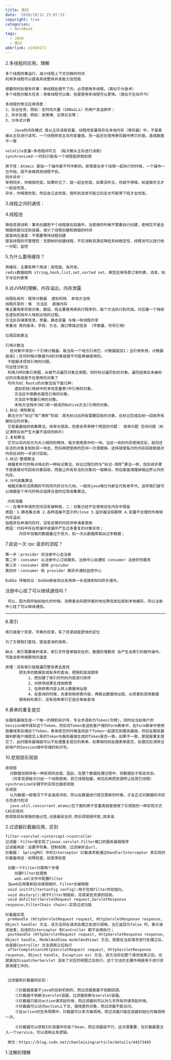 ```yaml
---
title: 面经
date: '2018/10/12 21:07:31'
copyright: true
categories:
  - NoteBook
tags:
  - JAVA
  - 面试
abbrlink: e16601f2
---
```


 

    
2.多线程的应用，理解
    
    多个线程同事运行，减少线程上下文切换的时间
    利用多线程可以提高系统整体并发能力及性能

    想要同时处理多件事：单线程处理不了的，必须使用多线程。（类似于分身术）
    多个线程分解大任务：用单线程可以做，但是使用多线程可以更快。（类似于左右开弓）
      
    多线程的常见应用场景：
    1、后台任务，例如：定时向大量（100w以上）的用户发送邮件；
    2、异步处理，例如：发微博、记录日志等；
    3、分布式计算
  
        Java的内存模式 是从主存读取变量，线程吧变量保存在本地内存（寄存器）中，不是直接从主存进行读写，一个线程修改主存的变量值，另一起还在使用寄存器中拷贝的值，造成数据不一致
    
    volatile变量–多线程间可见 （每次都从主存进行读取） 
    synchronized-一时刻只能有一个线程能获取到锁
    
    原子性：Atomic 是指一个操作是不可中断的。即使是在多个线程一起执行的时候，一个操作一旦开始，就不会被其他线程干扰。
    同步异步：
    举例同步，你喊我吃饭，如果听见了，就一起去吃饭，如果没听见，你就不停喊，知道我听见才一起去吃饭，
    异步，你喊我吃饭，然后自己去吃饭，我听到消息可能立刻走也可能等下班才去吃饭。
    
3.线程之间的通信：
    
4.线程池
 
    降低资源消耗：事先创建若干个线程放在容器中，当使用的时候不需要自行创建，使用完不是去销毁而是归还到容器，减少了线程创建和销毁的时间
    提高响应速度：不需要等待线程创建
    提高线程的可管理性：无限制的创建线程，不仅消耗资源还降低系统稳定性，线程池可以进行统一分配，监控

    
5.为什么要用缓存？

    用缓存，主要有两个用途：高性能、高并发。
    redis数据结构 string,hash,list,set,sorted set、典型应用场景订单列表，消息，帖子评论列表等
    
    
6.对JVM的理解，内存溢出，内存泄露
    
    线程私有的：程序计数器  虚拟机栈  本地方法栈
    线程共享的：堆  方法区  直接内存
    堆主要用来存放对象，数组，栈主要是用来执行程序的，每个方法执行到完成，对应着一个栈帧在虚拟机栈中入栈到出栈的过程。
    方法区存储类信息，常量，静态变量 与堆一样线程共享
    常量池 类的版本，字段，方法，接口等描述信息 （字面量，符号引用）

    垃圾回收算法
    
    引用计数法
      给对象中添加一个引用计数器，每当有一个地方引用它，计数器就加1；当引用失效，计数器就减1；任何时候计数器为0的对象就是不可能再被使用的。
     不能解决项目引用的问题。
    可达性分析法
     利用JVM对象引用图，从根节点遍历对象应用图，同时标记遍历到的对象。遍历结束后未被标记的对象就是不在使用的对象了
     可作为GC Roots的对象包括下面几种:
        虚拟机栈(栈帧中的本地变量表)中引用的对象。
        方法区中类静态属性引用的对象。
        方法区中常量引用的对象。
        本地方法栈中JNI(即一般说的Native方法)引用的对象。
    1.标记-清除算法
     算法分为“标记”和“清除”阶段：首先标记出所有需要回收的对象，在标记完成后统一回收所有被标记的对象。
     它是最基础的收集算法，效率也很高，但是会带来两个明显的问题： 效率问题 空间问题（标记清除后会产生大量不连续的碎片）
    2.复制算法
     它可以将内存分为大小相同的两块，每次使用其中的一块。当这一块的内存使用完后，就将还存活的对象复制到另一块去，然后再把使用的空间一次清理掉。这样就使每次的内存回收都是对内存区间的一半进行回收。
    3.标记-整理算法
     根据老年代的特点特出的一种标记算法，标记过程仍然与“标记-清除”算法一样，但后续步骤不是直接对可回收对象回收，而是让所有存活的对象向一端移动，然后直接清理掉端边界以外的内存。
    4.分代收集算法
     根据对象存活周期的不同将内存分为几块。一般将java堆分为新生代和老年代，这样我们就可以根据各个年代的特点选择合适的垃圾收集算法。
     
     内存泄露
    一：在堆中申请的空间没有被释放，二：对象已经不在使用还在内存中保留
    原因：1.静态集合类 2.各种连接不显示的close 3.监听器没有删除 4.变量不合理的作用域 
    内存溢出
    指程序在申请内存时，没有足够的内存供申请者使用  
    原因：代码中存在死循环或循环产生过多重复的对象实体； 
          内存中加载的数据量过于庞大，如一次从数据库取出过多数据； 
7.说说一次 rpc 请求的流程？
    
    第一步：provider 向注册中心去注册
    第二步：consumer 从注册中心订阅服务，注册中心会通知 consumer 注册好的服务
    第三步：consumer 调用 provider
    第四步：consumer 和 provider 都异步通知监控中心
    
    Dubbo 传输协议：Dubbo缺省协议采用单一长连接和NIO异步通讯，
注册中心挂了可以继续通信吗？

     可以，因为刚开始初始化的时候，消费者会将提供者的地址等信息拉取到本地缓存，所以注册中心挂了可以继续通信。

----
8.索引
    
    索引就是个目录，字典的目录，有了目录就能更快的定位
    
    为了方便我们查找，提高查询的效率。
    
    缺点：索引需要维护成本，索引文件是单独存在的，数据的增删改 会产生会索引的额外操作，可能会影响增删改的速度
    
    原理：没有索引就是遍历整张表去查找
          把无序的数据变成有序的查询，把随机变成顺序
              1、把创建了索引的列的内容进行排序
              2、对排序结果生成倒排表
              3、在倒排表内容上拼上数据地址链
              4、在查询的时候，先拿到倒排表内容，再取出数据地址链，从而拿到具体数据
          使用树形索引，还有哈希索引它适合单条查询
9.表单的重复提交
    
    在服务器端生成一个唯一的随机标识号，专业术语称为Token(令牌)，同时在当前用户的Session域中保存这个Token。然后将Token发送到客户端的Form表单中，在Form表单中使用隐藏域来存储这个Token，表单提交的时候连同这个Token一起提交到服务器端，然后在服务器端判断客户端提交上来的Token与服务器端生成的Token是否一致，如果不一致，那就是重复提交了，此时服务器端就可以不处理重复提交的表单。如果相同则处理表单提交，处理完后清除当前用户的Session域中存储的标识号。
10.悲观锁乐观锁

    悲观锁
      对数据加锁持有一种悲观的态度。因此，在整个数据处理过程中，将数据处于锁定状态。
      （共享资源每次只给一个线程使用，其它线程阻塞，用完后再把资源转让给其它线程）synchronized关键字的实现也是悲观锁
    乐观锁
      认为数据一般情况下不会造成冲突，所以在数据进行提交更新的时候，才会正式对数据的冲突与否进行检测 
      java.util.concurrent.atomic包下面的原子变量类就是使用了乐观锁的一种实现方式CAS实现的
    悲观锁具有很强的独占性,也是最安全的.而乐观锁很开放,效率高

2.过滤器拦截器应用，区别

    filter->servlet->intercept->controller
    过滤器：Filter是实现了javax.servlet.Filter接口的服务器端程序
    过滤器用途：设置字符集，控制权限，过滤掉非法url，
    拦截器： SpringMVC 中的Interceptor 拦截请求是通过HandlerInterceptor 来实现的
    拦截器用途：权限检查，如登录检查
    
     创建一个Filter只需两个步骤
        创建Filter处理类
        web.xml文件中配置Filter
     当web应用重新启动或销毁时，Filter也被销毁 
     void init(FilterConfig config):用于完成Filter的初始化。
     void destory():用于Filter销毁前，完成某些资源的回收。
     void doFilter(ServletRequest request,ServletResponse response,FilterChain chain):实现过滤功能
     
    拦截器实现
     preHandle (HttpServletRequest request, HttpServletResponse response, Object handle) 方法，该方法将在请求处理之前进行调用。当它返回为false 时，表示请求结束，后续的Interceptor 和Controller 都不会再执行；
     postHandle (HttpServletRequest request, HttpServletResponse response, Object handle, ModelAndView modelAndView) 方法，就是在当前请求进行处理之后，也就是Controller 方法调用之后执行
     afterCompletion(HttpServletRequest request, HttpServletResponse response, Object handle, Exception ex) 方法，该方法将在整个请求结束之后，也就是在DispatcherServlet 渲染了对应的视图之后执行。这个方法的主要作用是用于进行资源清理工作的。
    
    
     过滤器和拦截器的区别：
     
     　　①拦截器是基于java的反射机制的，而过滤器是基于函数回调。
     　　②拦截器不依赖与servlet容器，过滤器依赖与servlet容器。
     　　③拦截器只能对action请求起作用，而过滤器则可以对几乎所有的请求起作用。
     　　④拦截器可以访问action上下文、值栈里的对象，而过滤器不能访问。
     　　⑤在action的生命周期中，拦截器可以多次被调用，而过滤器只能在容器初始化时被调用一次。
     
     　　⑥拦截器可以获取IOC容器中的各个bean，而过滤器就不行，这点很重要，在拦截器里注入一个service，可以调用业务逻辑。

     原文：https://blog.csdn.net/chenleixing/article/details/44573495 
   
    
1.注解的理解
